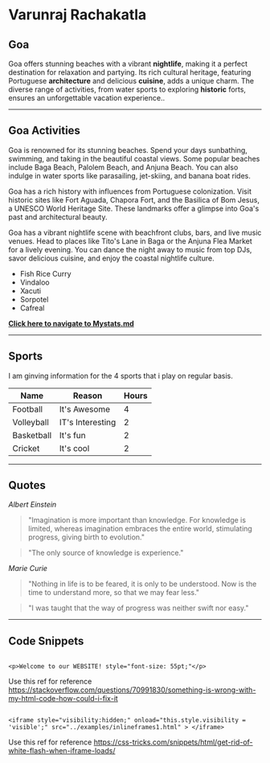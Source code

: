 # Varunraj Rachakatla
## Goa

Goa offers stunning beaches with a vibrant **nightlife**, making it a perfect destination for relaxation and partying. Its rich cultural heritage, featuring Portuguese __architecture__ and delicious **cuisine**, adds a unique charm. The diverse range of activities, from water sports to exploring __historic__ forts, ensures an unforgettable vacation experience..

***

## Goa Activities

Goa is renowned for its stunning beaches. Spend your days sunbathing, swimming, and taking in the beautiful coastal views. Some popular beaches include Baga Beach, Palolem Beach, and Anjuna Beach. You can also indulge in water sports like parasailing, jet-skiing, and banana boat rides.

Goa has a rich history with influences from Portuguese colonization. Visit historic sites like Fort Aguada, Chapora Fort, and the Basilica of Bom Jesus, a UNESCO World Heritage Site. These landmarks offer a glimpse into Goa's past and architectural beauty.

Goa has a vibrant nightlife scene with beachfront clubs, bars, and live music venues. Head to places like Tito's Lane in Baga or the Anjuna Flea Market for a lively evening. You can dance the night away to music from top DJs, savor delicious cuisine, and enjoy the coastal nightlife culture.

* Fish Rice Curry
* Vindaloo
* Xacuti
* Sorpotel
* Cafreal

**[Click here to navigate to Mystats.md](./MyStats.md)**

---
## Sports

I am ginving information for the 4 sports that i play on regular basis.

| Name       | Reason           | Hours |
|------------|------------------|-------|
| Football   | It's Awesome     | 4     |
| Volleyball | IT's Interesting | 2     |
| Basketball | It's fun         | 2     |
| Cricket    | It's cool        | 2     |

---
## Quotes

*Albert Einstein*
>"Imagination is more important than knowledge. For knowledge is limited, whereas imagination embraces the entire world, stimulating progress, giving birth to evolution."

>"The only source of knowledge is experience."

*Marie Curie*
>"Nothing in life is to be feared, it is only to be understood. Now is the time to understand more, so that we may fear less."

>"I was taught that the way of progress was neither swift nor easy."

---
## Code Snippets

```

<p>Welcome to our WEBSITE! style="font-size: 55pt;"</p>

```

Use this ref for reference <https://stackoverflow.com/questions/70991830/something-is-wrong-with-my-html-code-how-could-i-fix-it>

```

<iframe style="visibility:hidden;" onload="this.style.visibility = 'visible';" src="../examples/inlineframes1.html" > </iframe>

```

Use this ref for reference <https://css-tricks.com/snippets/html/get-rid-of-white-flash-when-iframe-loads/>
